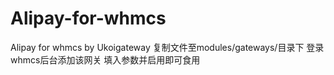 # Alipay-for-whmcs
Alipay for whmcs by Ukoigateway
复制文件至modules/gateways/目录下
登录whmcs后台添加该网关
填入参数并启用即可食用
